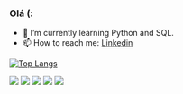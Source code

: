 ### Olá (:

- 🌱 I’m currently learning Python and SQL.
- 📫 How to reach me:  [Linkedin](https://www.linkedin.com/in/bragaamandac/)

[![Top Langs](https://github-readme-stats.vercel.app/api/top-langs/?username=bragaamandac&layout=compact&theme=dracula)](https://github.com/bragaamandac/github-readme-stats)
<div>
 <img src="https://img.shields.io/badge/MySQL-00000F?style=for-the-badge&logo=mysql&logoColor=white"> 
 <img src="https://img.shields.io/badge/Python-14354C?style=for-the-badge&logo=python&logoColor=white"> 
 <img src="https://img.shields.io/badge/JavaScript-F7DF1E?style=for-the-badge&logo=javascript&logoColor=black"> 
 <img src="https://img.shields.io/badge/Sass-CC6699?style=for-the-badge&logo=sass&logoColor=white"> 
 <img src="https://img.shields.io/badge/React-20232A?style=for-the-badge&logo=react&logoColor=61DAFB">
</div>

